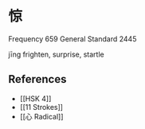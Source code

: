# 惊
Frequency 659
General Standard 2445

jīng
frighten, surprise, startle

## References
- [[HSK 4]]
- [[11 Strokes]]
- [[心 Radical]]